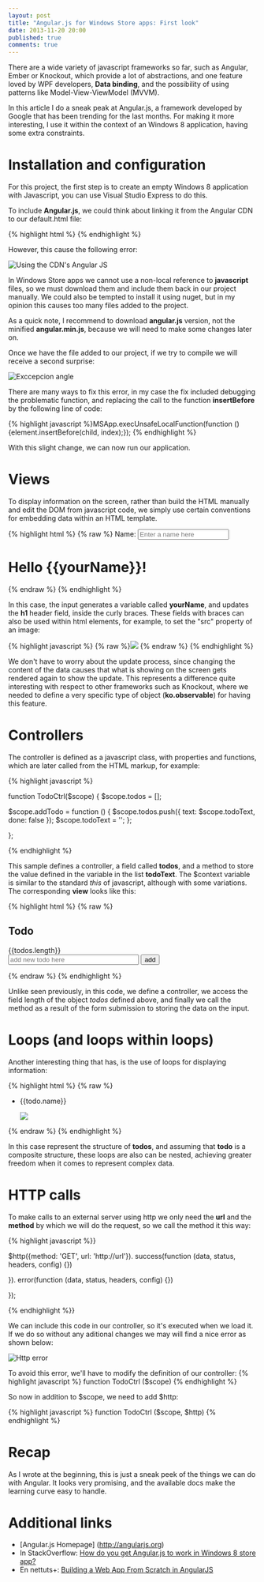 ```yaml
---
layout: post
title: "Angular.js for Windows Store apps: First look"
date: 2013-11-20 20:00
published: true
comments: true
---
```


There are a wide variety of javascript frameworks so far, such as Angular, Ember or Knockout, which provide a lot of abstractions, and one feature loved by WPF developers, **Data binding**, and the possibility of using patterns like Model-View-ViewModel (MVVM).

In this article I do a sneak peak at Angular.js, a framework developed by Google that has been trending for the last months. For making it more interesting, I use it within the context of an Windows 8 application, having some extra constraints.

# Installation and configuration

For this project, the first step is to create an empty Windows 8 application with Javascript, you can use Visual Studio Express to do this.

To include **Angular.js**, we could think about linking it from the Angular CDN to our default.html file:

{% highlight html %}<script type="text/javascript" src="https://ajax.googleapis.com/ajax/libs/angularjs/1.2.1/angular.min.js">
</script> {% endhighlight %}

However, this cause the following error:

![Using the CDN's Angular JS]({{site.url}}/assets/usingcdn.png)

In Windows Store apps we cannot use a non-local reference to **javascript** files, so we must download them and include them back in our project manually. We could also be tempted to install it using nuget, but in my opinion this causes too many files added to the project.

As a quick note, I recommend to download **angular.js** version, not the minified **angular.min.js**, because we will need to make some changes later on.

Once we have the file added to our project, if we try to compile we will receive a second surprise:

![Exccepcion angle]({{site.url}}/assets/epicexception.png)

There are many ways to fix this error, in my case the fix included debugging the problematic function, and replacing the call to the function **insertBefore** by the following line of code:

{% highlight javascript %}MSApp.execUnsafeLocalFunction(function (){element.insertBefore(child, index);}); {% endhighlight %}

With this slight change, we can now run our application.

# Views

To display information on the screen, rather than build the HTML manually and edit the DOM from javascript code, we simply use certain conventions for embedding data within an HTML template.

{% highlight html %}
{% raw %}
<label>Name:</label>
<input type="text" ng-model="yourName" placeholder="Enter a name here" />
<h1>Hello {{yourName}}!</h1>
{% endraw %}
{% endhighlight %}

In this case, the input generates a variable called **yourName**, and updates the <strong>h1</strong> header field, inside the curly braces. These fields with braces can also be used within html elements, for example, to set the "src" property of an image:

{% highlight javascript %} {% raw %}<img src="{{item}}" /> {% endraw %} {% endhighlight %}

We don't have to worry about the update process, since changing the content of the data causes that what is showing on the screen gets rendered again to show the update. This represents a difference quite interesting with respect to other frameworks such as Knockout, where we needed to define a very specific type of object (**ko.observable**) for having this feature.

# Controllers

The controller is defined as a javascript class, with properties and functions, which are later called from the HTML markup, for example:

{% highlight javascript %}

function TodoCtrl($scope) {
$scope.todos = [];

$scope.addTodo = function () {
$scope.todos.push({ text: $scope.todoText, done: false });
        $scope.todoText = '';
};

};

{% endhighlight %}

This sample defines a controller, a field called **todos**, and a method to store the value defined in the variable in the list **todoText**. The $context variable is similar to the standard _this_ of javascript, although with some variations. The corresponding **view** looks like this:

{% highlight html %}
{% raw %}
<h2>Todo</h2> {{todos.length}}
<form ng-submit="addTodo()">
	<input type="text" ng-model="todoText" placeholder="add new todo here" size="30" />
	<input class="btn-primary" type="submit" value="add" />
</form>
{% endraw %}
{% endhighlight %}

Unlike seen previously, in this code, we define a controller, we access the field length of the object *todos* defined above, and finally we call the method as a result of the form submission to storing the data on the input.

# Loops (and loops within loops)

Another interesting thing that has, is the use of loops for displaying information:

{% highlight html %}
{% raw %}
<ul>
	<li ng-repeat="todo in todos">
		<p>{{todo.name}}</p>
		<span ng-repeat="item in todo.items">
			<img src="{{item}}" /></li>
	</li>
</ul>
{% endraw %}
{% endhighlight %}

In this case represent the structure of **todos**, and assuming that **todo** is a composite structure, these loops are also can be nested, achieving greater freedom when it comes to represent complex data.

# HTTP calls

To make calls to an external server using http we only need the **url** and the **method** by which we will do the request, so we call the method it this way:

{% highlight javascript %}}

$http({method: 'GET', url: 'http://url'}).
success(function (data, status, headers, config) {})

}).
error(function (data, status, headers, config) {})

});

{% endhighlight %}}

We can include this code in our controller, so it's executed when we load it. If we do so without any aditional changes we may will find a nice error as shown below:

![Http error]({{site.url}}/assets/errorHttp.png)

To avoid this error, we'll have to modify the definition of our controller:
{% highlight javascript %} function TodoCtrl ($scope) {% endhighlight %}

So now in addition to $scope, we need to add $http:

{% highlight javascript %} function TodoCtrl ($scope, $http) {% endhighlight %}

# Recap

As I wrote at the beginning, this is just a sneak peek of the things we can do with Angular. It looks very promising, and the available docs make the learning curve easy to handle.

# Additional links

* [Angular.js Homepage] (http://angularjs.org)
* In StackOverflow: [How do you get Angular.js to work in Windows 8 store app?](http://stackoverflow.com/questions/12792383/how-do-you-get-angular-js-to-work-in-a-windows-8-store-app)
* En nettuts+: [Building a Web App From Scratch in AngularJS](http://net.tutsplus.com/tutorials/javascript-ajax/building-a-web-app-from-scratch-in-angularjs/?search_index=6)
